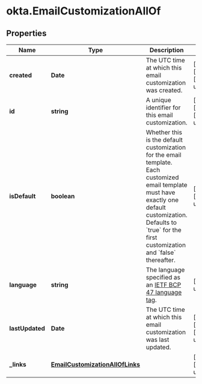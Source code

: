 # okta.EmailCustomizationAllOf

## Properties

Name | Type | Description | Notes
------------ | ------------- | ------------- | -------------
**created** | **Date** | The UTC time at which this email customization was created. | [optional] [readonly] [default to undefined]
**id** | **string** | A unique identifier for this email customization. | [optional] [readonly] [default to undefined]
**isDefault** | **boolean** | Whether this is the default customization for the email template. Each customized email template must have exactly one default customization. Defaults to &#x60;true&#x60; for the first customization and &#x60;false&#x60; thereafter. | [optional] [default to undefined]
**language** | **string** | The language specified as an [IETF BCP 47 language tag](https://datatracker.ietf.org/doc/html/rfc5646). | [default to undefined]
**lastUpdated** | **Date** | The UTC time at which this email customization was last updated. | [optional] [readonly] [default to undefined]
**_links** | [**EmailCustomizationAllOfLinks**](EmailCustomizationAllOfLinks.md) |  | [optional] [default to undefined]

